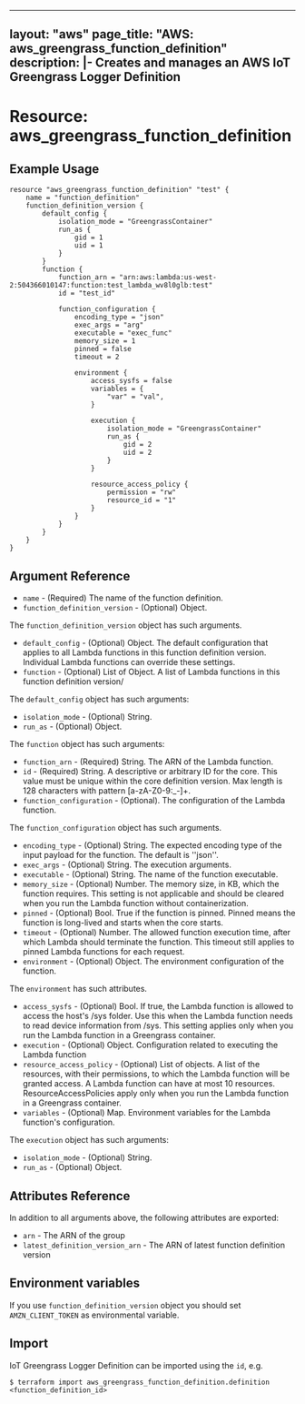 
---
layout: "aws"
page_title: "AWS: aws_greengrass_function_definition"
description: |-
    Creates and manages an AWS IoT Greengrass Logger Definition
---

# Resource: aws_greengrass_function_definition

## Example Usage

```hcl
resource "aws_greengrass_function_definition" "test" {
	name = "function_definition"
	function_definition_version {
		default_config {
			isolation_mode = "GreengrassContainer"
			run_as {
				gid = 1
				uid = 1
			}
		}
		function {
			function_arn = "arn:aws:lambda:us-west-2:504366010147:function:test_lambda_wv8l0glb:test"
			id = "test_id"

			function_configuration {
				encoding_type = "json"
				exec_args = "arg"
				executable = "exec_func"
				memory_size = 1
				pinned = false
				timeout = 2

				environment {
					access_sysfs = false
					variables = {
						"var" = "val",
					}

					execution {
						isolation_mode = "GreengrassContainer"
						run_as {
							gid = 2
							uid = 2
						}
					}

					resource_access_policy {
						permission = "rw"
						resource_id = "1"
					}
				}
			}
		}
	}
}
```

## Argument Reference
* `name` - (Required) The name of the function definition.
* `function_definition_version` - (Optional) Object.

The `function_definition_version` object has such arguments.
* `default_config` - (Optional) Object. The default configuration that applies to all Lambda functions in this function definition version. Individual Lambda functions can override these settings.
* `function` - (Optional) List of Object. A list of Lambda functions in this function definition version/

The `default_config` object has such arguments:
* `isolation_mode` - (Optional) String. 
* `run_as` - (Optional) Object.

The `function` object has such arguments:
* `function_arn` - (Required) String. The ARN of the Lambda function.
* `id` - (Required) String. A descriptive or arbitrary ID for the core. This value must be unique within the core definition version. Max length is 128 characters with pattern [a-zA-Z0-9:_-]+.
* `function_configuration` - (Optional). The configuration of the Lambda function.

The `function_configuration` object has such arguments.
* `encoding_type` - (Optional) String. The expected encoding type of the input payload for the function. The default is ''json''.
* `exec_args` - (Optional) String. The execution arguments.
* `executable` - (Optional) String. The name of the function executable.
* `memory_size` - (Optional) Number. The memory size, in KB, which the function requires. This setting is not applicable and should be cleared when you run the Lambda function without containerization.
* `pinned` - (Optional) Bool. True if the function is pinned. Pinned means the function is long-lived and starts when the core starts.
* `timeout` - (Optional) Number. The allowed function execution time, after which Lambda should terminate the function. This timeout still applies to pinned Lambda functions for each request.
* `environment` - (Optional) Object. The environment configuration of the function.

The `environment` has such attributes.
* `access_sysfs` - (Optional) Bool. If true, the Lambda function is allowed to access the host's /sys folder. Use this when the Lambda function needs to read device information from /sys. This setting applies only when you run the Lambda function in a Greengrass container.
* `execution` - (Optional) Object. Configuration related to executing the Lambda function
* `resource_access_policy` - (Optional) List of objects. A list of the resources, with their permissions, to which the Lambda function will be granted access. A Lambda function can have at most 10 resources. ResourceAccessPolicies apply only when you run the Lambda function in a Greengrass container.
* `variables` - (Optional) Map. Environment variables for the Lambda function's configuration.

The `execution` object has such arguments:
* `isolation_mode` - (Optional) String. 
* `run_as` - (Optional) Object.

## Attributes Reference
In addition to all arguments above, the following attributes are exported:
* `arn` - The ARN of the group
* `latest_definition_version_arn` - The ARN of latest function definition version

## Environment variables
If you use `function_definition_version` object you should set `AMZN_CLIENT_TOKEN` as environmental variable.

## Import
IoT Greengrass Logger Definition can be imported using the `id`, e.g.
```
$ terraform import aws_greengrass_function_definition.definition <function_definition_id>
``` 